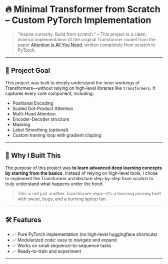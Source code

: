 # 🔥 Minimal Transformer from Scratch – Custom PyTorch Implementation

> "Inspire curiosity. Build from scratch." – This project is a clean, minimal implementation of the original Transformer model from the paper [Attention is All You Need](https://arxiv.org/abs/1706.03762), written completely from scratch in PyTorch.

---

## 🚀 Project Goal

This project was built to deeply understand the inner workings of Transformers—without relying on high-level libraries like `transformers`. It captures every core component, including:

- Positional Encoding
- Scaled Dot-Product Attention
- Multi-Head Attention
- Encoder-Decoder structure
- Masking
- Label Smoothing (optional)
- Custom training loop with gradient clipping

---

## 🧠 Why I Built This

The purpose of this project was **to learn advanced deep learning concepts by starting from the basics**. Instead of relying on high-level tools, I chose to implement the Transformer architecture step-by-step from scratch to truly understand what happens under the hood.

> This is not just another Transformer repo—it's a learning journey built with sweat, bugs, and a burning laptop fan.

---

## 🛠️ Features

- ✅ Pure PyTorch implementation (no high-level huggingface shortcuts)
- ✅ Modularized code: easy to navigate and expand
- ✅ Works on small sequence-to-sequence tasks
- ✅ Ready-to-train and experiment

---
